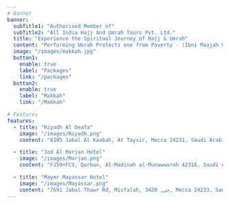 ```yaml
---
# Banner
banner:
  subTitle1: "Authorised Member of"
  subTitle2: "All India Hajj And Umrah Tours Pvt. Ltd."
  title: "Experience the Spiritual Journey of Hajj & Umrah"
  content: "Performing Umrah Protects one from Poverty - (Ibni Maajah V2 P964)"
  image: "/images/makkah.jpg"
  button1:
    enable: true
    label: "Packages"
    link: "/packages"
  button2:
    enable: true
    label: "Makkah"
    link: "/Makkah"

# Features
features:
  - title: "Riyadh Al Deafa"
    image: "/images/Riyadh.png"
    content: "8195 Jabal Al Kaabah, At Taysir, Mecca 24231, Saudi Arabia"

  - title: "Jod Al Marjan Hotel"
    image: "/images/Marjan.png"
    content: "FJ59+FCV, Qurban, Al-Madinah al-Munawwarah 42316, Saudi Arabia"

  - title: "Mayer Mayassar Hotel"
    image: "/images/Mayassar.png"
    content: "7691 Jabal Thawr Rd, Misfalah, حي, 3420, Mecca 24233, Saudi Arabia"
---
```

